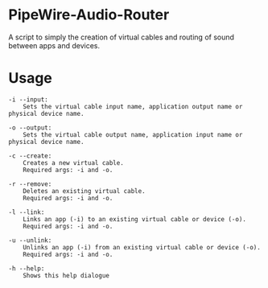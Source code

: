 # PipeWire-Audio-Router
A script to simply the creation of virtual cables and routing of sound between apps and devices.

# Usage
```
-i --input:
	Sets the virtual cable input name, application output name or physical device name.

-o --output:
	Sets the virtual cable output name, application input name or physical device name.

-c --create:
	Creates a new virtual cable.
	Required args: -i and -o.

-r --remove:
	Deletes an existing virtual cable.
	Required args: -i and -o.

-l --link:
	Links an app (-i) to an existing virtual cable or device (-o).
	Required args: -i and -o.

-u --unlink:
	Unlinks an app (-i) from an existing virtual cable or device (-o).
	Required args: -i and -o.

-h --help:
	Shows this help dialogue
```
